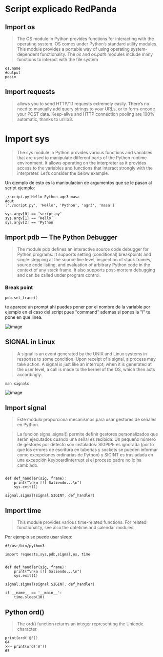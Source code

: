 # Script explicado RedPanda 

## Import os

> The OS module in Python provides functions for interacting with the operating system. OS comes under Python’s standard utility modules. This module provides a portable way of using operating system-dependent functionality. The *os* and *os.path* modules include many functions to interact with the file system

```
os.name
#output 
posix
```

## Import requests

> allows you to send HTTP/1.1 requests extremely easily. There’s no need to manually add query strings to your URLs, or to form-encode your POST data. Keep-alive and HTTP connection pooling are 100% automatic, thanks to urllib3.


# Import sys 

> The sys module in Python provides various functions and variables that are used to manipulate different parts of the Python runtime environment. It allows operating on the interpreter as it provides access to the variables and functions that interact strongly with the interpreter. Let’s consider the below example.


Un ejemplo de esto es la manipulacion de argumentos que se le pasan al script ejemplo:

```
./script.py Hello Python agr3 masa
#out 
['./script.py', 'Hello', 'Python', 'agr3', 'masa']

sys.argv[0] == ‘script.py’ 
sys.argv[1] == ‘Hello’ 
sys.argv[2] == ‘Python

```

## Import  pdb — The Python Debugger

> The module pdb defines an interactive source code debugger for Python programs. It supports setting (conditional) breakpoints and single stepping at the source line level, inspection of stack frames, source code listing, and evaluation of arbitrary Python code in the context of any stack frame. It also supports post-mortem debugging and can be called under program control.

### Break point

```
pdb.set_trace()
```
te aparece un prompt ahi puedes poner por el nombre de la variable por ejemplo en el caso del script pues "command" ademas si pones la "l" te pone en que linea.

![image](https://user-images.githubusercontent.com/63270579/207769257-945472c3-9b7a-4b1c-8e51-e7ac5a5aa7b9.png)


## SIGNAL in Linux

> A signal is an event generated by the UNIX and Linux systems in response to some condition. Upon receipt of a signal, a process may take action. A signal is just like an interrupt; when it is generated at the user level, a call is made to the kernel of the OS, which then acts accordingly.

```
man signals

```

![image](https://user-images.githubusercontent.com/63270579/207737677-f2118d2d-944c-4561-9bcb-cfae917124a4.png)


## Import signal

> Este módulo proporciona mecanismos para usar gestores de señales en Python.

> La función signal.signal() permite definir gestores personalizados que serán ejecutados cuando una señal es recibida. Un pequeño número de gestores por defecto son instalados: SIGPIPE es ignorada (por lo que los errores de escritura en tuberías y sockets se pueden informar como excepciones ordinarias de Python) y SIGINT es trasladada en una excepción KeyboardInterrupt si el proceso padre no lo ha cambiado.

```

def def_handler(sig, frame):
	print("\n\n [!] Saliendo...\n")
	sys.exit(1)

signal.signal(signal.SIGINT, def_handler)

```


## Import time

> This module provides various time-related functions. For related functionality, see also the datetime and calendar modules.

Por ejemplo se puede usar sleep:

```
#!/usr/bin/python3 

import requests,sys,pdb,signal,os, time 


def def_handler(sig, frame):
	print("\n\n [!] Saliendo...\n")
	sys.exit(1)

signal.signal(signal.SIGINT, def_handler)

if __name__ == '__main__':
	time.sleep(10)

```


## Python ord()

> The ord() function returns an integer representing the Unicode character.

```
print(ord('@'))   
64
>>> print(ord('A'))                    
65   

```










